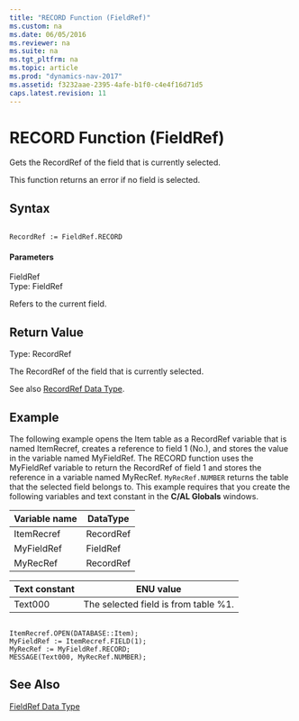 ```yaml
---
title: "RECORD Function (FieldRef)"
ms.custom: na
ms.date: 06/05/2016
ms.reviewer: na
ms.suite: na
ms.tgt_pltfrm: na
ms.topic: article
ms.prod: "dynamics-nav-2017"
ms.assetid: f3232aae-2395-4afe-b1f0-c4e4f16d71d5
caps.latest.revision: 11
---
```

# RECORD Function (FieldRef)
Gets the RecordRef of the field that is currently selected.  
  
 This function returns an error if no field is selected.  
  
## Syntax  
  
```  
  
RecordRef := FieldRef.RECORD  
```  
  
#### Parameters  
 FieldRef  
 Type: FieldRef  
  
 Refers to the current field.  
  
## Return Value  
 Type: RecordRef  
  
 The RecordRef of the field that is currently selected.  
  
 See also [RecordRef Data Type](RecordRef-Data-Type.md).  
  
## Example  
 The following example opens the Item table as a RecordRef variable that is named ItemRecref, creates a reference to field 1 \(No.\), and stores the value in the variable named MyFieldRef. The RECORD function uses the MyFieldRef variable to return the RecordRef of field 1 and stores the reference in a variable named MyRecRef. `MyRecRef.NUMBER` returns the table that the selected field belongs to. This example requires that you create the following variables and text constant in the **C/AL Globals** windows.  
  
|Variable name|DataType|  
|-------------------|--------------|  
|ItemRecref|RecordRef|  
|MyFieldRef|FieldRef|  
|MyRecRef|RecordRef|  
  
|Text constant|ENU value|  
|-------------------|---------------|  
|Text000|The selected field is from table %1.|  
  
```  
  
ItemRecref.OPEN(DATABASE::Item);  
MyFieldRef := ItemRecref.FIELD(1);  
MyRecRef := MyFieldRef.RECORD;  
MESSAGE(Text000, MyRecRef.NUMBER);  
```  
  
## See Also  
 [FieldRef Data Type](FieldRef-Data-Type.md)